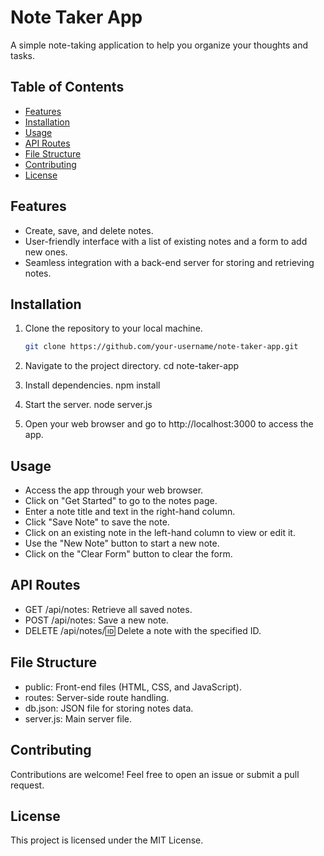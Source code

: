 # Note Taker App

A simple note-taking application to help you organize your thoughts and tasks.

## Table of Contents
- [Features](#features)
- [Installation](#installation)
- [Usage](#usage)
- [API Routes](#api-routes)
- [File Structure](#file-structure)
- [Contributing](#contributing)
- [License](#license)

## Features
- Create, save, and delete notes.
- User-friendly interface with a list of existing notes and a form to add new ones.
- Seamless integration with a back-end server for storing and retrieving notes.

## Installation
1. Clone the repository to your local machine.
   ```bash
   git clone https://github.com/your-username/note-taker-app.git
2. Navigate to the project directory.
   cd note-taker-app

3. Install dependencies.
   npm install

4. Start the server.
   node server.js

5. Open your web browser and go to http://localhost:3000 to access the app.

## Usage
- Access the app through your web browser.
- Click on "Get Started" to go to the notes page.
- Enter a note title and text in the right-hand column.
- Click "Save Note" to save the note.
- Click on an existing note in the left-hand column to view or edit it.
- Use the "New Note" button to start a new note.
- Click on the "Clear Form" button to clear the form.

## API Routes
- GET /api/notes: Retrieve all saved notes.
- POST /api/notes: Save a new note.
- DELETE /api/notes/:id: Delete a note with the specified ID.

## File Structure
- public: Front-end files (HTML, CSS, and JavaScript).
- routes: Server-side route handling.
- db.json: JSON file for storing notes data.
- server.js: Main server file.

## Contributing
Contributions are welcome! Feel free to open an issue or submit a pull request.

## License
This project is licensed under the MIT License.